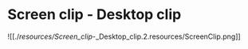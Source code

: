 # Screen clip - Desktop clip

![[./_resources/Screen_clip_-_Desktop_clip.2.resources/ScreenClip.png]]
